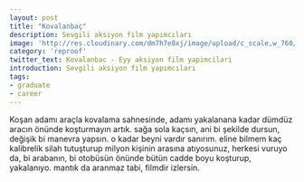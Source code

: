 ```yaml
---
layout: post
title: "Kovalanbaç"
description: Sevgili aksiyon film yapımcıları
image: 'http://res.cloudinary.com/dm7h7e8xj/image/upload/c_scale,w_760/v1504807365/now-you-see-me_wtv89q.jpg'
category: 'reproof'
twitter_text: Kovalanbac - Eyy aksiyon film yapimcilari
introduction: Sevgili aksiyon film yapımcıları
tags:
- graduate
- career
---
```


Koşan adamı araçla kovalama sahnesinde, adamı yakalanana kadar dümdüz aracın önünde koşturmayın artık. sağa sola kaçsın, ani bi şekilde dursun, değişik bi manevra yapsın. o kadar beyni vardır sanırım. eline bilmem kaç kalibrelik silah tutuşturup milyon kişinin arasına atıyosunuz, herkesi vuruyo da, bi arabanın, bi otobüsün önünde bütün cadde boyu koşturup, yakalanıyo. mantık da aranmaz tabi, filmdir izlersin.
